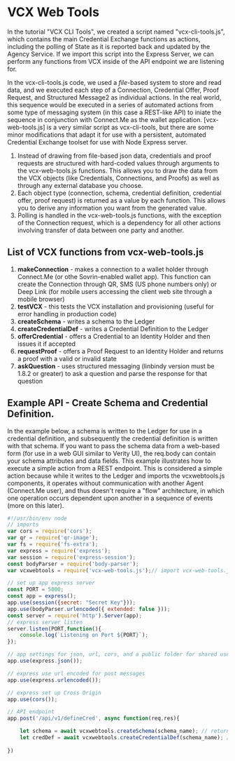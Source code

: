 # VCX Web Tools

In the tutorial "VCX CLI Tools", we created a script named "vcx-cli-tools.js", which contains the main Credential Exchange functions as actions, including the polling of State as it is reported back and updated by the Agency Service. If we import this script into the Express Server, we can perform any functions from VCX inside of the API endpoint we are listening for. 

In the vcx-cli-tools.js code, we used a *file*-based system to store and read data, and we executed each step of a Connection, Credential Offer, Proof Request, and Structured Message2 as individual actions. In the real world, this sequence would be executed in a series of automated actions from some type of messaging system (in this case a REST-like API) to iniate the sequence in conjunction with Connect.Me as the wallet application. [vcx-web-tools.js] is a very similar script as vcx-cli-tools, but there are some minor modifications that adapt it for use with a persistent, automated Credential Exchange toolset for use with Node Express server. 

1. Instead of drawing from file-based json data, credentials and proof requests are structured with hard-coded values through arguments to the vcx-web-tools.js functions. This allows you to draw the data from the VCX objects (like Credentials, Connections, and Proofs) as well as through any external database you choose. 
2. Each object type (connection, schema, credential definition, credential offer, proof request) is returned as a value by each function. This allows you to derive any information you want from the generated value.
3. Polling is handled in the vcx-web-tools.js functions, with the exception of the Connection request, which is a dependency for all other actions involving transfer of data between one party and another.

## List of VCX functions from vcx-web-tools.js

1. **makeConnection** - makes a connection to a wallet holder through Connect.Me (or othe Sovrin-enabled wallet app). This function can create the Connection through QR, SMS (US phone numbers only) or Deep Link (for mobile users accessing the client web site through a mobile browser)
2. **testVCX** - this tests the VCX installation and provisioning (useful for error handling in production code)
3. **createSchema** - writes a schema to the Ledger
4. **createCredentialDef** - writes a Credential Definition to the Ledger
5. **offerCredential** - offers a Credential to an Identity Holder and then issues it if accepted
6. **requestProof** - offers a Proof Request to an Identity Holder and returns a proof with a valid or invalid state
7. **askQuestion** - uses structured messaging (linbindy version must be 1.8.2 or greater) to ask a question and parse the response for that question

## Example API - Create Schema and Credential Definition.

In the example below, a schema is written to the Ledger for use in a credential definition, and subsequently the credential definition is written with that schema. If you want to pass the schema data from a web-based form (for use in a web GUI similar to Verity UI), the req.body can contain your schema attributes and data fields. This example illustrates how to execute a simple action from a REST endpoint. This is considered a simple action because while it writes to the Ledger and imports the vcxwebtools.js components, it operates without communication with another Agent (Connect.Me user), and thus doesn't require a "flow" architecture, in which one operation occurs dependent upon another in a sequence of events (more on this later).

```javascript
#!/usr/bin/env node
// imports
var cors = require('cors');
var qr = require('qr-image');
var fs = require('fs-extra');
var express = require('express');
var session = require('express-session');
const bodyParser = require('body-parser');
var vcxwebtools = require('vcx-web-tools.js');// import vcx-web-tools.js

// set up app express server
const PORT = 5000;
const app = express();
app.use(session({secret: "Secret Key"}));
app.use(bodyParser.urlencoded({ extended: false }));
const server = require('http').Server(app);
// express server listen
server.listen(PORT,function(){
    console.log(`Listening on Port ${PORT}`);
});

// app settings for json, url, cors, and a public folder for shared use
app.use(express.json());

// express use url encoded for post messages
app.use(express.urlencoded());

// express set up Cross Origin
app.use(cors());

// API endpoint
app.post('/api/v1/defineCred', async function(req,res){

    let schema = await vcxwebtools.createSchema(schema_name); // returns a schema with the Ledger schema_id added to the json data file
    let credDef = await vcxwebtools.createCredentialDef(schema_name); // writes a credential definition to the Ledger using the data from the previously written schema
    
})

```

